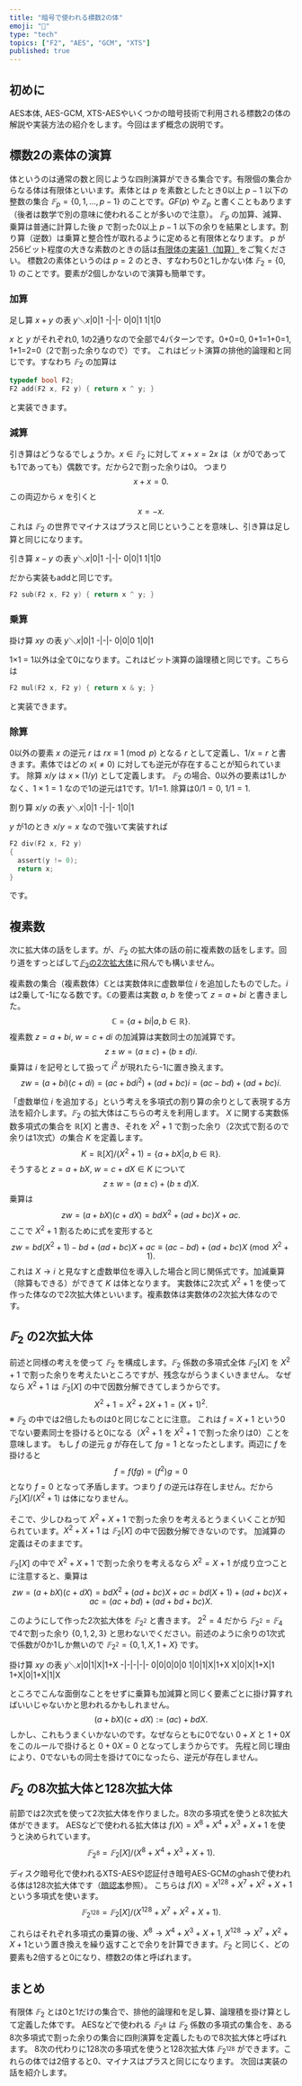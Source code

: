 ```yaml
---
title: "暗号で使われる標数2の体"
emoji: "🧮"
type: "tech"
topics: ["F2", "AES", "GCM", "XTS"]
published: true
---
```

## 初めに

AES本体, AES-GCM, XTS-AESやいくつかの暗号技術で利用される標数2の体の解説や実装方法の紹介をします。今回はまず概念の説明です。

## 標数2の素体の演算
体というのは通常の数と同じような四則演算ができる集合です。有限個の集合からなる体は有限体といいます。素体とは $p$ を素数としたとき0以上 $p-1$ 以下の整数の集合 $𝔽_p=\{0,1,\dots,p-1\}$ のことです。$GF(p)$ や $ℤ_p$ と書くこともあります（後者は数学で別の意味に使われることが多いので注意）。
$𝔽_p$ の加算、減算、乗算は普通に計算した後 $p$ で割った0以上 $p-1$ 以下の余りを結果とします。割り算（逆数）は乗算と整合性が取れるように定めると有限体となります。
$p$ が256ビット程度の大きな素数のときの話は[有限体の実装1（加算）](https://zenn.dev/herumi/articles/finite-field-01-add)をご覧ください。
標数2の素体というのは $p=2$ のとき、すなわち0と1しかない体 $𝔽_2=\{0,1\}$ のことです。要素が2個しかないので演算も簡単です。

### 加算

足し算 $x+y$ の表
$y$＼$x$|0|1
-|-|-
0|0|1
1|1|0

$x$ と $y$ がそれぞれ0, 1の2通りなので全部で4パターンです。0+0=0, 0+1=1+0=1, 1+1=2=0（2で割った余りなので）です。
これはビット演算の排他的論理和と同じです。すなわち $𝔽_2$ の加算は
```c
typedef bool F2;
F2 add(F2 x, F2 y) { return x ^ y; }
```
と実装できます。

### 減算

引き算はどうなるでしょうか。$x \in 𝔽_2$ に対して $x + x = 2x$ は（$x$ が0であっても1であっても）偶数です。だから2で割った余りは0。
つまり
$$x + x = 0.$$
この両辺から $x$ を引くと
$$x = -x.$$
これは $𝔽_2$ の世界でマイナスはプラスと同じということを意味し、引き算は足し算と同じになります。

引き算 $x-y$ の表
$y$＼$x$|0|1
-|-|-
0|0|1
1|1|0

だから実装もaddと同じです。
```c
F2 sub(F2 x, F2 y) { return x ^ y; }
```

### 乗算

掛け算 $xy$ の表
$y$＼$x$|0|1
-|-|-
0|0|0
1|0|1

1×1 = 1以外は全て0になります。これはビット演算の論理積と同じです。こちらは
```c
F2 mul(F2 x, F2 y) { return x & y; }
```
と実装できます。

### 除算
0以外の要素 $x$ の逆元 $r$ は $rx \equiv 1 \pmod{p}$ となる $r$ として定義し、$1/x=r$ と書きます。素体ではどの $x (\neq 0)$ に対しても逆元が存在することが知られています。
除算 $x/y$ は $x\times (1/y)$ として定義します。
$𝔽_2$ の場合、0以外の要素は1しかなく、$1 \times 1=1$ なので1の逆元は1です。1/1=1. 除算は$0/1=0$, $1/1=1$.

割り算 $x/y$ の表
$y$＼$x$|0|1
-|-|-
1|0|1

$y$ が1のとき $x/y=x$ なので強いて実装すれば
```c
F2 div(F2 x, F2 y)
{
  assert(y != 0);
  return x;
}
```
です。

## 複素数
次に拡大体の話をします。が、$𝔽_2$ の拡大体の話の前に複素数の話をします。回り道をすっとばして[$𝔽_2$の2次拡大体](#%E3%81%AE2%E6%AC%A1%E6%8B%A1%E5%A4%A7%E4%BD%93)に飛んでも構いません。

複素数の集合（複素数体）ℂとは実数体ℝに虚数単位 $i$ を追加したものでした。$i$ は2乗して-1になる数です。ℂの要素は実数 $a$, $b$ を使って $z=a+bi$ と書きました。
$$ℂ=\{a+bi|a,b\in ℝ\}.$$
複素数 $z=a+bi$, $w=c+di$ の加減算は実数同士の加減算です。
$$z\pm w = (a\pm c) + (b\pm d)i.$$
乗算は $i$ を記号として扱って $i^2$ が現れたら-1に置き換えます。
$$zw = (a+bi)(c+di)=(ac+bdi^2)+(ad+bc)i=(ac-bd)+(ad+bc)i.$$

「虚数単位 $i$ を追加する」という考えを多項式の割り算の余りとして表現する方法を紹介します。$𝔽_2$ の拡大体はこちらの考えを利用します。
$X$ に関する実数係数多項式の集合を $ℝ[X]$ と書き、それを $X^2+1$ で割った余り（2次式で割るので余りは1次式）の集合 $K$ を定義します。
$$K=ℝ[X]/(X^2+1)=\{a+bX|a,b\in ℝ\}.$$
そうすると $z=a+bX$, $w=c+dX \in K$ について
$$z\pm w = (a\pm c) + (b\pm d)X.$$
乗算は
$$zw = (a+bX)(c+dX)=bdX^2+(ad+bc)X+ac.$$
ここで $X^2+1$ 割るために式を変形すると
$$zw=bd(X^2+1)-bd+(ad+bc)X+ac \equiv (ac-bd)+(ad+bc)X \pmod {X^2+1}.$$
これは $X \rightarrow i$ と見なすと虚数単位を導入した場合と同じ関係式です。加減乗算（除算もできる）ができて $K$ は体となります。
実数体に2次式 $X^2+1$ を使って作った体なので2次拡大体といいます。複素数体は実数体の2次拡大体なのです。

## $𝔽_2$ の2次拡大体
前述と同様の考えを使って $𝔽_2$ を構成します。$𝔽_2$ 係数の多項式全体 $𝔽_2[X]$ を $X^2+1$ で割った余りを考えたいところですが、残念ながらうまくいきません。
なぜなら $X^2+1$ は $𝔽_2[X]$ の中で因数分解できてしまうからです。
$$X^2+1=X^2+2X+1=(X+1)^2.$$
※ $𝔽_2$ の中では2倍したものは0と同じなことに注意。
これは $f=X+1$ という0でない要素同士を掛けると0になる（$X^2+1$ を $X^2+1$ で割った余りは0）ことを意味します。
もし $f$ の逆元 $g$ が存在して $fg = 1$ となったとします。両辺に $f$ を掛けると
$$f = f(fg) = (f^2)g = 0$$
となり $f=0$ となって矛盾します。つまり $f$ の逆元は存在しません。だから $𝔽_2[X]/(X^2+1)$ は体になりません。

そこで、少しひねって $X^2+X+1$ で割った余りを考えるとうまくいくことが知られています。$X^2+X+1$ は $𝔽_2[X]$ の中で因数分解できないのです。
加減算の定義はそのままです。

$𝔽_2[X]$ の中で $X^2+X+1$ で割った余りを考えるなら $X^2=X+1$ が成り立つことに注意すると、乗算は
$$zw = (a+bX)(c+dX)=bdX^2+(ad+bc)X+ac=bd(X+1)+(ad+bc)X+ac=(ac+bd)+(ad+bd+bc)X.$$

このようにして作った2次拡大体を $𝔽_{2^2}$ と書きます。
$2^2=4$ だから $𝔽_{2^2}=𝔽_4$ で4で割った余り $\{0,1,2,3\}$ と思わないでください。前述のように余りの1次式で係数が0か1しか無いので
$𝔽_{2^2} = \{0,1,X,1+X\}$ です。

掛け算 $xy$ の表
$y$＼$x$|0|1|X|1+X
-|-|-|-|-
0|0|0|0|0
1|0|1|X|1+X
X|0|X|1+X|1
1+X|0|1+X|1|X

ところでこんな面倒なことをせずに乗算も加減算と同じく要素ごとに掛け算すればいいじゃないかと思われるかもしれません。
$$(a+bX)(c+dX) := (ac)+bdX.$$
しかし、これもうまくいかないのです。なぜならともに0でない $0+X$ と $1+0X$ をこのルールで掛けると $0+0X=0$ となってしまうからです。
先程と同じ理由により、0でないもの同士を掛けて0になったら、逆元が存在しません。

## $𝔽_2$ の8次拡大体と128次拡大体
前節では2次式を使って2次拡大体を作りました。8次の多項式を使うと8次拡大体ができます。
AESなどで使われる拡大体は $f(X)=X^8+X^4+X^3+X+1$ を使うと決められています。
$$𝔽_{2^8}=𝔽_2[X]/(X^8+X^4+X^3+X+1).$$

ディスク暗号化で使われるXTS-AESや認証付き暗号AES-GCMのghashで使われる体は128次拡大体です（[暗認本](https://www.amazon.co.jp/dp/429712307X)参照）。
こちらは $f(X)=X^{128}+X^7+X^2+X+1$ という多項式を使います。
$$𝔽_{2^{128}}=𝔽_2[X]/(X^{128}+X^7+X^2+X+1).$$

これらはそれぞれ多項式の乗算の後、$X^8→X^4+X^3+X+1$, $X^{128}→X^7+X^2+X+1$という置き換えを繰り返すことで余りを計算できます。$𝔽_2$ と同じく、どの要素も2倍すると0になり、標数2の体と呼ばれます。

## まとめ
有限体 $𝔽_2$ とは0と1だけの集合で、排他的論理和を足し算、論理積を掛け算として定義した体です。
AESなどで使われる $𝔽_{2^8}$ は $𝔽_2$ 係数の多項式の集合を、ある8次多項式で割った余りの集合に四則演算を定義したもので8次拡大体と呼ばれます。
8次の代わりに128次の多項式を使うと128次拡大体 $𝔽_{2^{128}}$ ができます。これらの体では2倍すると0、マイナスはプラスと同じになります。
 次回は実装の話を紹介します。
